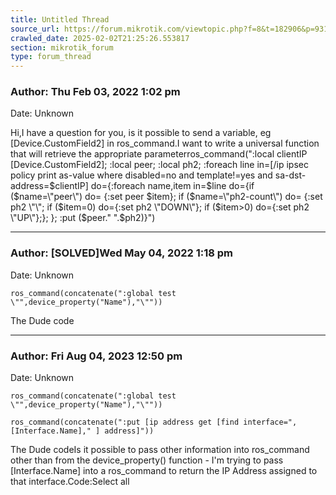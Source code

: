 ```yaml
---
title: Untitled Thread
source_url: https://forum.mikrotik.com/viewtopic.php?f=8&t=182906&p=931077#p931077
crawled_date: 2025-02-02T21:25:26.553817
section: mikrotik_forum
type: forum_thread
---
```


### Author: Thu Feb 03, 2022 1:02 pm
Date: Unknown

Hi,I have a question for you, is it possible to send a variable, eg [Device.CustomField2] in ros_command.I want to write a universal function that will retrieve the appropriate parameterros_command(":local clientIP [Device.CustomField2]; :local peer; :local ph2; :foreach line in=[/ip ipsec policy print as-value where disabled=no and template!=yes and sa-dst-address=$clientIP] do={:foreach name,item in=$line do={if ($name=\"peer\") do= {:set peer $item}; if ($name=\"ph2-count\") do= {:set ph2 \"\"; if ($item=0) do={:set ph2 \"DOWN\"}; if ($item>0) do={:set ph2 \"UP\"};}; }; :put ($peer.\" \".$ph2)}")


---
### Author: [SOLVED]Wed May 04, 2022 1:18 pm
Date: Unknown

```
ros_command(concatenate(":global test \"",device_property("Name"),"\""))
```

The Dude code


---
### Author: Fri Aug 04, 2023 12:50 pm
Date: Unknown

```
ros_command(concatenate(":global test \"",device_property("Name"),"\""))
```

```
ros_command(concatenate(":put [ip address get [find interface=",[Interface.Name]," ] address]"))
```

The Dude codeIs it possible to pass other information into ros_command other than from the device_property() function - I'm trying to pass [Interface.Name] into a ros_command to return the IP Address assigned to that interface.Code:Select all

